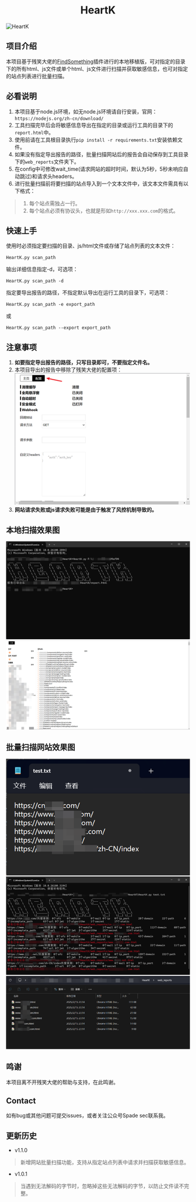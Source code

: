 <h1 align="center">HeartK</h1>

![HeartK](https://socialify.git.ci/0xsdeo/HeartK/image?description=1&font=Jost&forks=1&logo=https%3A%2F%2Favatars.githubusercontent.com%2Fu%2F174475975%3Fv%3D4&owner=1&pattern=Floating+Cogs&stargazers=1&theme=Dark)

## 项目介绍

本项目基于残笑大佬的<a href="https://github.com/momosecurity/FindSomething">FindSomething</a>插件进行的本地移植版，可对指定的目录下的所有html、js文件或单个html、js文件进行扫描并获取敏感信息，也可对指定的站点列表进行批量扫描。

## 必看说明

1. 本项目基于node.js环境，如无node.js环境请自行安装，官网：`https://nodejs.org/zh-cn/download/`
2. 工具扫描完毕后会将敏感信息导出在指定的目录或运行工具的目录下的`report.html`中。
3. 使用前请在工具根目录执行`pip install -r requirements.txt`安装依赖文件。
4. 如果没有指定导出报告的路径，批量扫描网站后的报告会自动保存到工具目录下的`web_reports`文件夹下。
5. 在config中可修改wait_time(请求网站的超时时间，默认为5秒，5秒未响应自动跳过)和请求头headers。
6. 进行批量扫描前将要扫描的站点导入到一个文本文件中，该文本文件需具有以下格式：
> 1. 每个站点需独占一行。
> 2. 每个站点必须有协议头，也就是形如`http://xxx.xxx.com`的格式。

## 快速上手

使用时必须指定要扫描的目录、js/html文件或存储了站点列表的文本文件：
```shell
HeartK.py scan_path
```

输出详细信息指定-d，可选项：
```shell
HeartK.py scan_path -d
```

指定要导出报告的路径，不指定默认导出在运行工具的目录下，可选项：
```shell
HeartK.py scan_path -e export_path
```
或
```shell
HeartK.py scan_path --export export_path
```

## 注意事项

1. **如要指定导出报告的路径，只写目录即可，不要指定文件名。**
2. 本项目导出的报告中移除了残笑大佬的配置项：
![1737379288373](image/README/1737379288373.png)
3. **网站请求失败或js请求失败可能是由于触发了风控机制导致的。**

## 本地扫描效果图

![1737378610051](image/README/1737378610051.png)
![1737378564084](image/README/1737378564084.png)

## 批量扫描网站效果图

![1739632689415](image/README/1739632689415.png)
![1739632646313](image/README/1739632646313.png)
![1739632731222](image/README/1739632731222.png)

## 鸣谢

本项目离不开残笑大佬的帮助与支持，在此鸣谢。

## Contact

如有bug或其他问题可提交issues，或者关注公众号Spade sec联系我。

## 更新历史

- v1.1.0

> 新增网站批量扫描功能，支持从指定站点列表中请求并扫描获取敏感信息。

- v1.0.1

> 当遇到无法解码的字节时，忽略掉这些无法解码的字节，以防止文件读不完整。